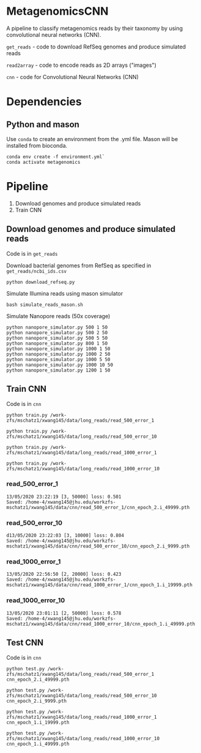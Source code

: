 # MetagenomicsCNN

A pipeline to classify metagenomics reads by their taxonomy by using convolutional neural networks (CNN).

`get_reads` - code to download RefSeq genomes and produce simulated reads

`read2array`  - code to encode reads as 2D arrays ("images")

`cnn` - code for Convolutional Neural Networks (CNN)

# Dependencies

## Python and mason
Use `conda` to create an environment from the .yml file. Mason will be installed from bioconda.
```
conda env create -f environment.yml`
conda activate metagenomics
```

# Pipeline

1. Download genomes and produce simulated reads
2. Train CNN

## Download genomes and produce simulated reads
Code is in `get_reads`

Download bacterial genomes from RefSeq as specified in `get_reads/ncbi_ids.csv`
```
python download_refseq.py
```

Simulate Illumina reads using mason simulator
```
bash simulate_reads_mason.sh
```

Simulate Nanopore reads (50x coverage)
```
python nanopore_simulator.py 500 1 50
python nanopore_simulator.py 500 2 50
python nanopore_simulator.py 500 5 50
python nanopore_simulator.py 800 1 50
python nanopore_simulator.py 1000 1 50
python nanopore_simulator.py 1000 2 50
python nanopore_simulator.py 1000 5 50
python nanopore_simulator.py 1000 10 50
python nanopore_simulator.py 1200 1 50
```

## Train CNN
Code is in `cnn`
```
python train.py /work-zfs/mschatz1/xwang145/data/long_reads/read_500_error_1

python train.py /work-zfs/mschatz1/xwang145/data/long_reads/read_500_error_10

python train.py /work-zfs/mschatz1/xwang145/data/long_reads/read_1000_error_1

python train.py /work-zfs/mschatz1/xwang145/data/long_reads/read_1000_error_10
```
### read_500_error_1
```
13/05/2020 23:22:19 [3, 50000] loss: 0.501
Saved: /home-4/xwang145@jhu.edu/workzfs-mschatz1/xwang145/data/cnn/read_500_error_1/cnn_epoch_2.i_49999.pth
```

### read_500_error_10
```
d13/05/2020 23:22:03 [3, 10000] loss: 0.804
Saved: /home-4/xwang145@jhu.edu/workzfs-mschatz1/xwang145/data/cnn/read_500_error_10/cnn_epoch_2.i_9999.pth
```

### read_1000_error_1
```
13/05/2020 22:56:50 [2, 20000] loss: 0.423
Saved: /home-4/xwang145@jhu.edu/workzfs-mschatz1/xwang145/data/cnn/read_1000_error_1/cnn_epoch_1.i_19999.pth
```

### read_1000_error_10
```
13/05/2020 23:01:11 [2, 50000] loss: 0.578
Saved: /home-4/xwang145@jhu.edu/workzfs-mschatz1/xwang145/data/cnn/read_1000_error_10/cnn_epoch_1.i_49999.pth
```

## Test CNN
Code is in `cnn`
```
python test.py /work-zfs/mschatz1/xwang145/data/long_reads/read_500_error_1 cnn_epoch_2.i_49999.pth

python test.py /work-zfs/mschatz1/xwang145/data/long_reads/read_500_error_10 cnn_epoch_2.i_9999.pth

python test.py /work-zfs/mschatz1/xwang145/data/long_reads/read_1000_error_1 cnn_epoch_1.i_19999.pth

python test.py /work-zfs/mschatz1/xwang145/data/long_reads/read_1000_error_10 cnn_epoch_1.i_49999.pth

```
